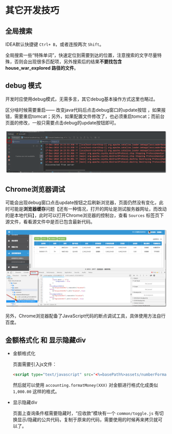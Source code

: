 # 其它开发技巧 

## 全局搜索

IDEA默认快捷键 `Ctrl+ B`，或者连按两次 `Shift`。

全局搜索一些“特殊单词”，快速定位到需要到达的位置，注意搜索的文字尽量特殊，否则会出现很多匹配项，另外搜索后的结果**不要找包含 house_war_explored 路径的文件**。



## debug 模式

开发时应使用debug模式，无需多言，其它debug基本操作方式这里也略过。

区分啥时候需要重启—— 改变java代码后点击debug窗口的update按钮 ，如果报错，需要重启tomcat；另外，如果配置文件修改了，也必须重启tomcat；而前台页面的修改，一般只需要点击debug的update按钮即可。 

![pic1](../images/otherTips-pic1.png)



## Chrome浏览器调试

可能会出现debug窗口点击update按钮之后刷新浏览器，页面仍然没有变化，此时可能是**浏览器缓存**问题【还有一种情况，打开的网址是测试服务器网址，而改动的是本地代码】，此时可以打开Chrome浏览器的控制台，查看 `Sources` 标签页下源文件，看看源文件中是否已包含最新代码。

![pic2](../images/otherTips-pic2.png)

另外，Chrome浏览器配备了JavaScript代码的断点调试工具，具体使用方法自行百度。



## 金额格式化 和 显示隐藏div

* 金额格式化

  页面需要引入js文件：

  ```html
  <script type="text/javascript" src="<%=basePath%>assets/numberFormat/accounting.js?<%=appVersion%>"></script>
  ```

  然后就可以使用 `accounting.formatMoney(XXX)` 对金额进行格式化成类似 `1,000.00` 这样的格式。

* 显示隐藏div

  页面上查询条件框需要隐藏时，“应收款”模块有一个 `common/toggle.js` 有切换显示/隐藏的公共代码，复制于原来的代码，需要使用的时候再来拷贝就可以了。